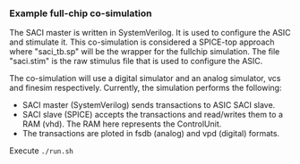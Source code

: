 ### Example full-chip co-simulation

The SACI master is written in SystemVerilog. It is used to configure the ASIC and stimulate it.
This co-simulation is considered a SPICE-top approach where "saci_tb.sp" will be the wrapper for the fullchip simulation.
The file "saci.stim" is the raw stimulus file that is used to configure the ASIC.

The co-simulation will use a digital simulator and an analog simulator, vcs and finesim respectively.
Currently, the simulation performs the following:
* SACI master (SystemVerilog) sends transactions to ASIC SACI slave.
* SACI slave (SPICE) accepts the transactions and read/writes them to a RAM (vhd). The RAM here represents the ControlUnit.
* The transactions are ploted in fsdb (analog) and vpd (digital) formats.

Execute ```./run.sh```
